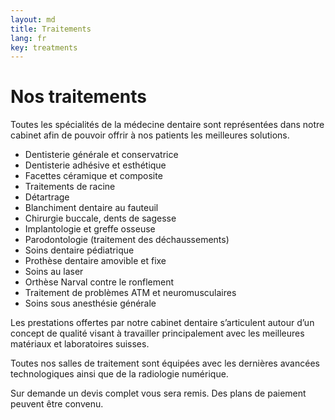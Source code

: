 ```yaml
---
layout: md
title: Traitements
lang: fr
key: treatments
---
```


# Nos traitements

Toutes les spécialités de la médecine dentaire sont représentées dans notre cabinet afin de pouvoir offrir à nos patients les meilleures solutions.

 * Dentisterie générale et conservatrice
 * Dentisterie adhésive et esthétique
 * Facettes céramique et composite
 * Traitements de racine
 * Détartrage
 * Blanchiment dentaire au fauteuil
 * Chirurgie buccale, dents de sagesse
 * Implantologie et greffe osseuse
 * Parodontologie (traitement des déchaussements)
 * Soins dentaire pédiatrique
 * Prothèse dentaire amovible et fixe
 * Soins au laser
 * Orthèse Narval contre le ronflement
 * Traitement de problèmes ATM et neuromusculaires
 * Soins sous anesthésie générale

Les prestations offertes par notre cabinet dentaire s’articulent autour d’un concept de qualité visant à travailler principalement avec les meilleures matériaux et laboratoires suisses.

Toutes nos salles de traitement sont équipées avec les dernières avancées technologiques ainsi que de la radiologie numérique.

Sur demande un devis complet vous sera remis. Des plans de paiement peuvent être convenu.
